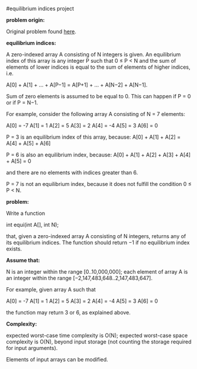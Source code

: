 #equilibrium indices project

**problem origin:**

Original problem found [here](http://codility.com/demo/take-sample-test/ "Codility.com").

**equilibrium indices:**

A zero-indexed array A consisting of N integers is given. An equilibrium index 
of this array is any integer P such that 0 ≤ P < N and the sum of elements of 
lower indices is equal to the sum of elements of higher indices, i.e. 

A[0] + A[1] + ... + A[P−1] = A[P+1] + ... + A[N−2] + A[N−1].

Sum of zero elements is assumed to be equal to 0. This can happen if P = 0 or if
P = N−1.

For example, consider the following array A consisting of N = 7 elements:

A[0] = -7   A[1] =  1   A[2] = 5
A[3] =  2   A[4] = -4   A[5] = 3
A[6] =  0


P = 3 is an equilibrium index of this array, because:
A[0] + A[1] + A[2] = A[4] + A[5] + A[6]

P = 6 is also an equilibrium index, because:
A[0] + A[1] + A[2] + A[3] + A[4] + A[5] = 0

and there are no elements with indices greater than 6.

P = 7 is not an equilibrium index, because it does not fulfill the condition
0 ≤ P < N.

**problem:**

Write a function

 int equi(int A[], int N); 

that, given a zero-indexed array A consisting of N integers, returns any of its
equilibrium indices. The function should return −1 if no equilibrium index exists.

**Assume that:**

N is an integer within the range [0..10,000,000];
each element of array A is an integer within the range [−2,147,483,648..2,147,483,647].

For example, given array A such that

A[0] = -7   A[1] =  1   A[2] = 5
A[3] =  2   A[4] = -4   A[5] = 3
A[6] =  0


the function may return 3 or 6, as explained above.

**Complexity:**

expected worst-case time complexity is O(N);
expected worst-case space complexity is O(N), beyond input storage (not 
counting the storage required for input arguments).

Elements of input arrays can be modified.